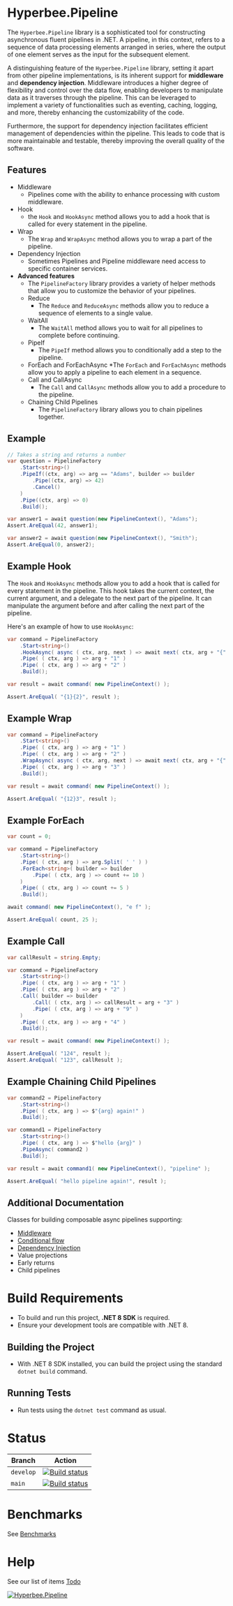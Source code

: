 ﻿# Hyperbee.Pipeline

The `Hyperbee.Pipeline` library is a sophisticated tool for constructing asynchronous fluent pipelines in .NET. A pipeline, in this context, refers to a sequence of data processing elements arranged in series, where the output of one element serves as the input for the subsequent element.

A distinguishing feature of the `Hyperbee.Pipeline` library, setting it apart from other pipeline implementations, is its inherent support for **middleware** and **dependency injection**. Middleware introduces a higher degree of flexibility and control over the data flow, enabling developers to manipulate data as it traverses through the pipeline. This can be leveraged to implement a variety of functionalities such as eventing, caching, logging, and more, thereby enhancing the customizability of the code.

Furthermore, the support for dependency injection facilitates efficient management of dependencies within the pipeline. This leads to code that is more maintainable and testable, thereby improving the overall quality of the software.


## Features
* Middleware
    * Pipelines come with the ability to enhance processing with custom middleware.
* Hook
    * the `Hook` and `HookAsync` method allows you to add a hook that is called for every statement in the pipeline.
* Wrap
    * The `Wrap` and `WrapAsync` method allows you to wrap a part of the pipeline.
* Dependency Injection
    * Sometimes Pipelines and Pipeline middleware need access to specific container services.
* **Advanced features**
    * The `PipelineFactory` library provides a variety of helper methods that allow you to customize the behavior of your pipelines.
    * Reduce
        * The `Reduce` and `ReduceAsync` methods allow you to reduce a sequence of elements to a single value. 
    * WaitAll
        * The `WaitAll` method allows you to wait for all pipelines to complete before continuing. 
    * PipeIf
        * The `PipeIf` method allows you to conditionally add a step to the pipeline.
    * ForEach and ForEachAsync
        *The `ForEach` and `ForEachAsync` methods allow you to apply a pipeline to each element in a sequence. 
    * Call and CallAsync
        * The `Call` and `CallAsync` methods allow you to add a procedure to the pipeline. 
    * Chaining Child Pipelines
        * The `PipelineFactory` library allows you to chain pipelines together. 


## Example

```csharp
// Takes a string and returns a number
var question = PipelineFactory
    .Start<string>()
    .PipeIf((ctx, arg) => arg == "Adams", builder => builder
        .Pipe((ctx, arg) => 42)
        .Cancel()
    )
    .Pipe((ctx, arg) => 0)
    .Build();

var answer1 = await question(new PipelineContext(), "Adams");
Assert.AreEqual(42, answer1);

var answer2 = await question(new PipelineContext(), "Smith");
Assert.AreEqual(0, answer2);
```


## Example Hook

The `Hook` and `HookAsync` methods allow you to add a hook that is called for every statement in the pipeline. This hook takes the current context, the current argument, and a delegate to the next part of the pipeline. It can manipulate the argument before and after calling the next part of the pipeline.

Here's an example of how to use `HookAsync`:

```csharp
var command = PipelineFactory
    .Start<string>()
    .HookAsync( async ( ctx, arg, next ) => await next( ctx, arg + "{" ) + "}" )
    .Pipe( ( ctx, arg ) => arg + "1" )
    .Pipe( ( ctx, arg ) => arg + "2" )
    .Build();

var result = await command( new PipelineContext() );

Assert.AreEqual( "{1}{2}", result );
```

## Example Wrap

```csharp
var command = PipelineFactory
    .Start<string>()
    .Pipe( ( ctx, arg ) => arg + "1" )
    .Pipe( ( ctx, arg ) => arg + "2" )
    .WrapAsync( async ( ctx, arg, next ) => await next( ctx, arg + "{" ) + "}" )
    .Pipe( ( ctx, arg ) => arg + "3" )
    .Build();

var result = await command( new PipelineContext() );

Assert.AreEqual( "{12}3", result );

```

## Example ForEach

```csharp
var count = 0;

var command = PipelineFactory
    .Start<string>()
    .Pipe( ( ctx, arg ) => arg.Split( ' ' ) )
    .ForEach<string>( builder => builder
        .Pipe( ( ctx, arg ) => count += 10 )
    )
    .Pipe( ( ctx, arg ) => count += 5 )
    .Build();

await command( new PipelineContext(), "e f" );

Assert.AreEqual( count, 25 );
```

## Example Call

```csharp
var callResult = string.Empty;

var command = PipelineFactory
    .Start<string>()
    .Pipe( ( ctx, arg ) => arg + "1" )
    .Pipe( ( ctx, arg ) => arg + "2" )
    .Call( builder => builder
        .Call( ( ctx, arg ) => callResult = arg + "3" )
        .Pipe( ( ctx, arg ) => arg + "9" )
    )
    .Pipe( ( ctx, arg ) => arg + "4" )
    .Build();

var result = await command( new PipelineContext() );

Assert.AreEqual( "124", result );
Assert.AreEqual( "123", callResult );
```

## Example Chaining Child Pipelines

```csharp
var command2 = PipelineFactory
    .Start<string>()
    .Pipe( ( ctx, arg ) => $"{arg} again!" )
    .Build();

var command1 = PipelineFactory
    .Start<string>()
    .Pipe( ( ctx, arg ) => $"hello {arg}" )
    .PipeAsync( command2 )
    .Build();

var result = await command1( new PipelineContext(), "pipeline" );

Assert.AreEqual( "hello pipeline again!", result );
```

## Additional Documentation 
Classes for building composable async pipelines supporting:

  * [Middleware](https://github.com/Stillpoint-Software/Hyperbee.Pipeline/blob/main/docs/middleware.md)
  * [Conditional flow](https://github.com/Stillpoint-Software/Hyperbee.Pipeline/blob/main/docs/execution.md)
  * [Dependency Injection](https://github.com/Stillpoint-Software/Hyperbee.Pipeline/blob/main/docs/dependencyInjection.md)
  * Value projections
  * Early returns
  * Child pipelines


# Build Requirements

* To build and run this project, **.NET 8 SDK** is required.
* Ensure your development tools are compatible with .NET 8.

## Building the Project

* With .NET 8 SDK installed, you can build the project using the standard `dotnet build` command.

## Running Tests

* Run tests using the `dotnet test` command as usual.

# Status

| Branch     | Action                                                                                                                                                                                                                      |
|------------|-----------------------------------------------------------------------------------------------------------------------------------------------------------------------------------------------------------------------------|
| `develop`  | [![Build status](https://github.com/Stillpoint-Software/Hyperbee.Pipeline/actions/workflows/publish.yml/badge.svg?branch=develop)](https://github.com/Stillpoint-Software/Hyperbee.Pipeline/actions/workflows/publish.yml)  |
| `main`     | [![Build status](https://github.com/Stillpoint-Software/Hyperbee.Pipeline/actions/workflows/publish.yml/badge.svg)](https://github.com/Stillpoint-Software/Hyperbee.Pipeline/actions/workflows/publish.yml)                 |



# Benchmarks
 See [Benchmarks](https://github.com/Stillpoint-Software/Hyperbee.Pipeline/test/Hyperbee.Pipeline.Benchmark/benchmark/results/Hyperbee.Pipeline.Benchmark.PipelineBenchmarks-report-github.md)

# Help
 See our list of items [Todo](https://github.com/Stillpoint-Software/Hyperbee.Pipeline/blob/main/docs/todo.md)

 [![Hyperbee.Pipeline](https://github.com/Stillpoint-Software/Hyperbee.Pipeline/blob/main/assets/hyperbee.svg?raw=true)](https://github.com/Stillpoint-Software/Hyperbee.Pipeline)
